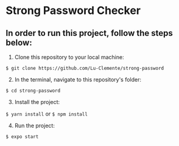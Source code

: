 # Strong Password Checker

## In order to run this project, follow the steps below:

1. Clone this repository to your local machine:

`$ git clone https://github.com/Lu-Clemente/strong-password`

2. In the terminal, navigate to this repository's folder:

`$ cd strong-password`

3. Install the project:

`$ yarn install` or `$ npm install`

4. Run the project:

`$ expo start`